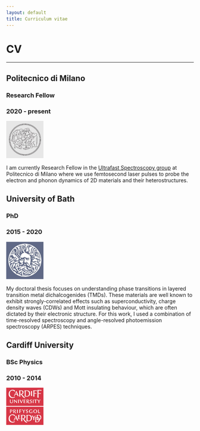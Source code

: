 ```yaml
---
layout: default
title: Curriculum vitae
---
```


# CV

* * *

## Politecnico di Milano
### Research Fellow
### 2020 - present

<p align="left">
  <img width="100" height="100" src="/images/polimi.jpg">
</p>

I am currently Research Fellow in the [Ultrafast Spectroscopy group](https://www.femtosecond.fisi.polimi.it/) at Politecnico di Milano where we use femtosecond laser pulses to probe the electron and phonon dynamics of 2D materials and their heterostructures.

## University of Bath
### PhD
### 2015 - 2020

<p align="left">
  <img width="100" height="100" src="/images/bath.jpg">
</p>

My doctoral thesis focuses on understanding phase transitions in layered transition metal dichalcogenides (TMDs). These materials are well known to exhibit strongly-correlated effects such as superconductivity, charge density waves (CDWs) and Mott insulating behaviour, which are often dictated by their electronic structure. For this work, I used a combination of time-resolved spectroscopy and angle-resolved photoemission spectroscopy (ARPES) techniques.

## Cardiff University
### BSc Physics
### 2010 - 2014

<p align="left">
  <img width="100" height="100" src="/images/cardiff.jpg">
</p>

